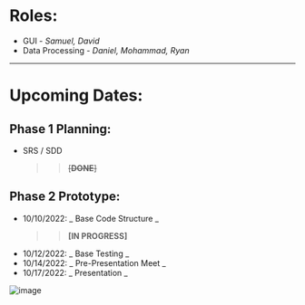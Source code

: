 # Roles:

- GUI - _Samuel, David_
- Data Processing - _Daniel, Mohammad, Ryan_

---

# Upcoming Dates:

## Phase 1 Planning:

- SRS / SDD
  > > ~~[**DONE**]~~

## Phase 2 Prototype:

- 10/10/2022: _ Base Code Structure _
  > > **[IN PROGRESS]**
- 10/12/2022: _ Base Testing _
- 10/14/2022: \_ Pre-Presentation Meet \_
- 10/17/2022: \_ Presentation \_

![image](https://user-images.githubusercontent.com/59776018/194623516-a5deab47-c2d3-4e23-80a1-16bd7a256985.png)
